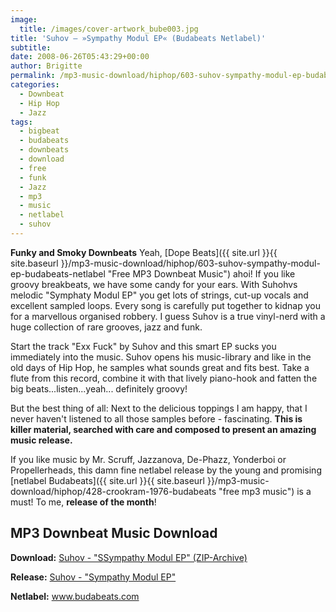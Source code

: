 ```yaml
---
image:
  title: /images/cover-artwork_bube003.jpg
title: 'Suhov – »Sympathy Modul EP« (Budabeats Netlabel)'
subtitle: 
date: 2008-06-26T05:43:29+00:00
author: Brigitte
permalink: /mp3-music-download/hiphop/603-suhov-sympathy-modul-ep-budabeats-netlabel
categories:
  - Downbeat
  - Hip Hop
  - Jazz
tags:
  - bigbeat
  - budabeats
  - downbeats
  - download
  - free
  - funk
  - Jazz
  - mp3
  - music
  - netlabel
  - suhov
---
```

**Funky and Smoky Downbeats** Yeah, [Dope Beats]({{ site.url }}{{ site.baseurl }}/mp3-music-download/hiphop/603-suhov-sympathy-modul-ep-budabeats-netlabel "Free MP3 Downbeat Music") ahoi! If you like groovy breakbeats, we have some candy for your ears. With Suhohvs melodic "Symphaty Modul EP" you get lots of strings, cut-up vocals and excellent sampled loops. Every song is carefully put together to kidnap you for a marvellous organised robbery. I guess Suhov is a true vinyl-nerd with a huge collection of rare grooves, jazz and funk.

<!--more-->

<!--adsense-->

Start the track "Exx Fuck" by Suhov and this smart EP sucks you immediately into the music. Suhov opens his music-library and like in the old days of Hip Hop, he samples what sounds great and fits best. Take a flute from this record, combine it with that lively piano-hook and fatten the big beats...listen...yeah... definitely groovy!

But the best thing of all: Next to the delicious toppings I am happy, that I never haven't listened to all those samples before - fascinating. **This is killer material, searched with care and composed to present an amazing music release.**

If you like music by Mr. Scruff, Jazzanova, De-Phazz, Yonderboi or Propellerheads, this damn fine netlabel release by the young and promising [netlabel Budabeats]({{ site.url }}{{ site.baseurl }}/mp3-music-download/hiphop/428-crookram-1976-budabeats "free mp3 music") is a must! To me, **release of the month**!

## MP3 Downbeat Music Download

**Download:** [Suhov - "SSympathy Modul EP" (ZIP-Archive)](http://www.budabeats.com/bube003/bube003.zip)
  
**Release:** <a href="http://www.budabeats.com/bube003.htm" target="_blank">Suhov - "Sympathy Modul EP"</a>
  
**Netlabel:** <a href="http://www.budabeats.com" target="_blank">www.budabeats.com</a>